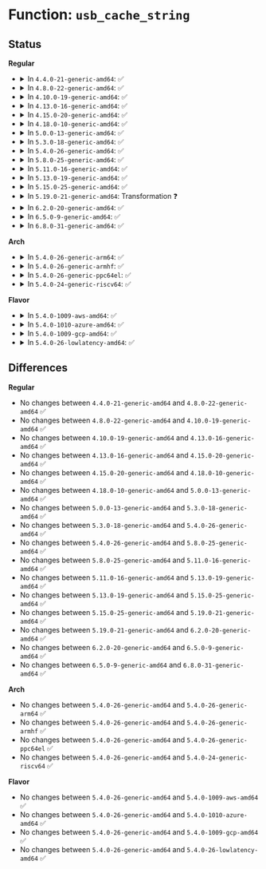 # Function: <code>usb_cache_string</code>

## Status
<b>Regular</b>
<ul>
<li>
<details>
<summary>In <code>4.4.0-21-generic-amd64</code>: ✅</summary>

```c
char * usb_cache_string(struct usb_device * udev, int index)
```

```json
{
  "name": "usb_cache_string",
  "collision_type": "Unique Global",
  "inline_type": "No",
  "funcs": [
    {
      "addr": 18446744071585210752,
      "name": "usb_cache_string",
      "external": true,
      "loc": "drivers/usb/core/message.c:861",
      "file": "drivers/usb/core/message.c",
      "inline": "seen, unknown",
      "caller_inline": [],
      "caller_func": [
        "drivers/usb/core/hub.c:usb_new_device",
        "drivers/usb/core/hub.c:usb_new_device",
        "drivers/usb/core/hub.c:usb_new_device",
        "drivers/usb/core/message.c:usb_set_configuration",
        "drivers/usb/core/sysfs.c:usb_create_sysfs_intf_files"
      ]
    }
  ],
  "symbols": [
    {
      "addr": 18446744071585210752,
      "name": "usb_cache_string",
      "section": ".text",
      "bind": "STB_GLOBAL",
      "size": 153
    }
  ]
}
```
</details>
</li>
<li>
<details>
<summary>In <code>4.8.0-22-generic-amd64</code>: ✅</summary>

```c
char * usb_cache_string(struct usb_device * udev, int index)
```

```json
{
  "name": "usb_cache_string",
  "collision_type": "Unique Global",
  "inline_type": "No",
  "funcs": [
    {
      "addr": 18446744071585603872,
      "name": "usb_cache_string",
      "external": true,
      "loc": "drivers/usb/core/message.c:858",
      "file": "drivers/usb/core/message.c",
      "inline": "seen, unknown",
      "caller_inline": [],
      "caller_func": [
        "drivers/usb/core/hub.c:usb_new_device",
        "drivers/usb/core/hub.c:usb_new_device",
        "drivers/usb/core/hub.c:usb_new_device",
        "drivers/usb/core/message.c:usb_set_configuration",
        "drivers/usb/core/sysfs.c:usb_create_sysfs_intf_files"
      ]
    }
  ],
  "symbols": [
    {
      "addr": 18446744071585603872,
      "name": "usb_cache_string",
      "section": ".text",
      "bind": "STB_GLOBAL",
      "size": 155
    }
  ]
}
```
</details>
</li>
<li>
<details>
<summary>In <code>4.10.0-19-generic-amd64</code>: ✅</summary>

```c
char * usb_cache_string(struct usb_device * udev, int index)
```

```json
{
  "name": "usb_cache_string",
  "collision_type": "Unique Global",
  "inline_type": "No",
  "funcs": [
    {
      "addr": 18446744071585791440,
      "name": "usb_cache_string",
      "external": true,
      "loc": "drivers/usb/core/message.c:861",
      "file": "drivers/usb/core/message.c",
      "inline": "seen, unknown",
      "caller_inline": [],
      "caller_func": [
        "drivers/usb/core/hub.c:usb_new_device",
        "drivers/usb/core/hub.c:usb_new_device",
        "drivers/usb/core/hub.c:usb_new_device",
        "drivers/usb/core/message.c:usb_set_configuration",
        "drivers/usb/core/sysfs.c:usb_create_sysfs_intf_files"
      ]
    }
  ],
  "symbols": [
    {
      "addr": 18446744071585791440,
      "name": "usb_cache_string",
      "section": ".text",
      "bind": "STB_GLOBAL",
      "size": 155
    }
  ]
}
```
</details>
</li>
<li>
<details>
<summary>In <code>4.13.0-16-generic-amd64</code>: ✅</summary>

```c
char * usb_cache_string(struct usb_device * udev, int index)
```

```json
{
  "name": "usb_cache_string",
  "collision_type": "Unique Global",
  "inline_type": "No",
  "funcs": [
    {
      "addr": 18446744071585877920,
      "name": "usb_cache_string",
      "external": true,
      "loc": "drivers/usb/core/message.c:859",
      "file": "drivers/usb/core/message.c",
      "inline": "seen, unknown",
      "caller_inline": [],
      "caller_func": [
        "drivers/usb/core/hub.c:usb_new_device",
        "drivers/usb/core/hub.c:usb_new_device",
        "drivers/usb/core/hub.c:usb_new_device",
        "drivers/usb/core/message.c:usb_set_configuration",
        "drivers/usb/core/sysfs.c:usb_create_sysfs_intf_files"
      ]
    }
  ],
  "symbols": [
    {
      "addr": 18446744071585877920,
      "name": "usb_cache_string",
      "section": ".text",
      "bind": "STB_GLOBAL",
      "size": 169
    }
  ]
}
```
</details>
</li>
<li>
<details>
<summary>In <code>4.15.0-20-generic-amd64</code>: ✅</summary>

```c
char * usb_cache_string(struct usb_device * udev, int index)
```

```json
{
  "name": "usb_cache_string",
  "collision_type": "Unique Global",
  "inline_type": "No",
  "funcs": [
    {
      "addr": 18446744071586318384,
      "name": "usb_cache_string",
      "external": true,
      "loc": "drivers/usb/core/message.c:863",
      "file": "drivers/usb/core/message.c",
      "inline": "seen, unknown",
      "caller_inline": [],
      "caller_func": [
        "drivers/usb/core/hub.c:usb_new_device",
        "drivers/usb/core/hub.c:usb_new_device",
        "drivers/usb/core/hub.c:usb_new_device",
        "drivers/usb/core/message.c:usb_set_configuration",
        "drivers/usb/core/sysfs.c:usb_create_sysfs_intf_files"
      ]
    }
  ],
  "symbols": [
    {
      "addr": 18446744071586318384,
      "name": "usb_cache_string",
      "section": ".text",
      "bind": "STB_GLOBAL",
      "size": 169
    }
  ]
}
```
</details>
</li>
<li>
<details>
<summary>In <code>4.18.0-10-generic-amd64</code>: ✅</summary>

```c
char * usb_cache_string(struct usb_device * udev, int index)
```

```json
{
  "name": "usb_cache_string",
  "collision_type": "Unique Global",
  "inline_type": "No",
  "funcs": [
    {
      "addr": 18446744071586575872,
      "name": "usb_cache_string",
      "external": true,
      "loc": "drivers/usb/core/message.c:864",
      "file": "drivers/usb/core/message.c",
      "inline": "seen, unknown",
      "caller_inline": [],
      "caller_func": [
        "drivers/usb/core/hub.c:usb_new_device",
        "drivers/usb/core/hub.c:usb_new_device",
        "drivers/usb/core/hub.c:usb_new_device",
        "drivers/usb/core/message.c:usb_set_configuration",
        "drivers/usb/core/sysfs.c:usb_create_sysfs_intf_files"
      ]
    }
  ],
  "symbols": [
    {
      "addr": 18446744071586575872,
      "name": "usb_cache_string",
      "section": ".text",
      "bind": "STB_GLOBAL",
      "size": 157
    }
  ]
}
```
</details>
</li>
<li>
<details>
<summary>In <code>5.0.0-13-generic-amd64</code>: ✅</summary>

```c
char * usb_cache_string(struct usb_device * udev, int index)
```

```json
{
  "name": "usb_cache_string",
  "collision_type": "Unique Global",
  "inline_type": "No",
  "funcs": [
    {
      "addr": 18446744071586724832,
      "name": "usb_cache_string",
      "external": true,
      "loc": "drivers/usb/core/message.c:865",
      "file": "drivers/usb/core/message.c",
      "inline": "seen, unknown",
      "caller_inline": [],
      "caller_func": [
        "drivers/usb/core/hub.c:usb_new_device",
        "drivers/usb/core/hub.c:usb_new_device",
        "drivers/usb/core/hub.c:usb_new_device",
        "drivers/usb/core/message.c:usb_set_configuration",
        "drivers/usb/core/sysfs.c:usb_create_sysfs_intf_files"
      ]
    }
  ],
  "symbols": [
    {
      "addr": 18446744071586724832,
      "name": "usb_cache_string",
      "section": ".text",
      "bind": "STB_GLOBAL",
      "size": 157
    }
  ]
}
```
</details>
</li>
<li>
<details>
<summary>In <code>5.3.0-18-generic-amd64</code>: ✅</summary>

```c
char * usb_cache_string(struct usb_device * udev, int index)
```

```json
{
  "name": "usb_cache_string",
  "collision_type": "Unique Global",
  "inline_type": "No",
  "funcs": [
    {
      "addr": 18446744071586979584,
      "name": "usb_cache_string",
      "external": true,
      "loc": "drivers/usb/core/message.c:867",
      "file": "drivers/usb/core/message.c",
      "inline": "seen, unknown",
      "caller_inline": [],
      "caller_func": [
        "drivers/usb/core/hub.c:usb_new_device",
        "drivers/usb/core/hub.c:usb_new_device",
        "drivers/usb/core/hub.c:usb_new_device",
        "drivers/usb/core/message.c:usb_set_configuration",
        "drivers/usb/core/sysfs.c:usb_create_sysfs_intf_files"
      ]
    }
  ],
  "symbols": [
    {
      "addr": 18446744071586979584,
      "name": "usb_cache_string",
      "section": ".text",
      "bind": "STB_GLOBAL",
      "size": 162
    }
  ]
}
```
</details>
</li>
<li>
<details>
<summary>In <code>5.4.0-26-generic-amd64</code>: ✅</summary>

```c
char * usb_cache_string(struct usb_device * udev, int index)
```

```json
{
  "name": "usb_cache_string",
  "collision_type": "Unique Global",
  "inline_type": "No",
  "funcs": [
    {
      "addr": 18446744071587178624,
      "name": "usb_cache_string",
      "external": true,
      "loc": "drivers/usb/core/message.c:867",
      "file": "drivers/usb/core/message.c",
      "inline": "seen, unknown",
      "caller_inline": [],
      "caller_func": [
        "drivers/usb/core/hub.c:usb_new_device",
        "drivers/usb/core/hub.c:usb_new_device",
        "drivers/usb/core/hub.c:usb_new_device",
        "drivers/usb/core/message.c:usb_set_configuration",
        "drivers/usb/core/sysfs.c:usb_create_sysfs_intf_files"
      ]
    }
  ],
  "symbols": [
    {
      "addr": 18446744071587178624,
      "name": "usb_cache_string",
      "section": ".text",
      "bind": "STB_GLOBAL",
      "size": 162
    }
  ]
}
```
</details>
</li>
<li>
<details>
<summary>In <code>5.8.0-25-generic-amd64</code>: ✅</summary>

```c
char * usb_cache_string(struct usb_device * udev, int index)
```

```json
{
  "name": "usb_cache_string",
  "collision_type": "Unique Global",
  "inline_type": "No",
  "funcs": [
    {
      "addr": 18446744071588028960,
      "name": "usb_cache_string",
      "external": true,
      "loc": "drivers/usb/core/message.c:875",
      "file": "drivers/usb/core/message.c",
      "inline": "seen, unknown",
      "caller_inline": [],
      "caller_func": [
        "drivers/usb/core/hub.c:usb_new_device",
        "drivers/usb/core/hub.c:usb_new_device",
        "drivers/usb/core/hub.c:usb_new_device",
        "drivers/usb/core/message.c:usb_set_configuration",
        "drivers/usb/core/sysfs.c:usb_create_sysfs_intf_files"
      ]
    }
  ],
  "symbols": [
    {
      "addr": 18446744071588028960,
      "name": "usb_cache_string",
      "section": ".text",
      "bind": "STB_GLOBAL",
      "size": 175
    }
  ]
}
```
</details>
</li>
<li>
<details>
<summary>In <code>5.11.0-16-generic-amd64</code>: ✅</summary>

```c
char * usb_cache_string(struct usb_device * udev, int index)
```

```json
{
  "name": "usb_cache_string",
  "collision_type": "Unique Global",
  "inline_type": "No",
  "funcs": [
    {
      "addr": 18446744071588078864,
      "name": "usb_cache_string",
      "external": true,
      "loc": "drivers/usb/core/message.c:1012",
      "file": "drivers/usb/core/message.c",
      "inline": "seen, unknown",
      "caller_inline": [],
      "caller_func": [
        "drivers/usb/core/hub.c:usb_new_device",
        "drivers/usb/core/hub.c:usb_new_device",
        "drivers/usb/core/hub.c:usb_new_device",
        "drivers/usb/core/message.c:usb_set_configuration",
        "drivers/usb/core/sysfs.c:usb_create_sysfs_intf_files"
      ]
    }
  ],
  "symbols": [
    {
      "addr": 18446744071588078864,
      "name": "usb_cache_string",
      "section": ".text",
      "bind": "STB_GLOBAL",
      "size": 175
    }
  ]
}
```
</details>
</li>
<li>
<details>
<summary>In <code>5.13.0-19-generic-amd64</code>: ✅</summary>

```c
char * usb_cache_string(struct usb_device * udev, int index)
```

```json
{
  "name": "usb_cache_string",
  "collision_type": "Unique Global",
  "inline_type": "No",
  "funcs": [
    {
      "addr": 18446744071587961680,
      "name": "usb_cache_string",
      "external": true,
      "loc": "drivers/usb/core/message.c:1018",
      "file": "drivers/usb/core/message.c",
      "inline": "seen, unknown",
      "caller_inline": [],
      "caller_func": [
        "drivers/usb/core/hub.c:usb_new_device",
        "drivers/usb/core/hub.c:usb_new_device",
        "drivers/usb/core/hub.c:usb_new_device",
        "drivers/usb/core/message.c:usb_set_configuration",
        "drivers/usb/core/sysfs.c:usb_create_sysfs_intf_files"
      ]
    }
  ],
  "symbols": [
    {
      "addr": 18446744071587961680,
      "name": "usb_cache_string",
      "section": ".text",
      "bind": "STB_GLOBAL",
      "size": 175
    }
  ]
}
```
</details>
</li>
<li>
<details>
<summary>In <code>5.15.0-25-generic-amd64</code>: ✅</summary>

```c
char * usb_cache_string(struct usb_device * udev, int index)
```

```json
{
  "name": "usb_cache_string",
  "collision_type": "Unique Global",
  "inline_type": "No",
  "funcs": [
    {
      "addr": 18446744071588572560,
      "name": "usb_cache_string",
      "external": true,
      "loc": "drivers/usb/core/message.c:1018",
      "file": "drivers/usb/core/message.c",
      "inline": "seen, unknown",
      "caller_inline": [],
      "caller_func": [
        "drivers/usb/core/hub.c:usb_new_device",
        "drivers/usb/core/hub.c:usb_new_device",
        "drivers/usb/core/hub.c:usb_new_device",
        "drivers/usb/core/message.c:usb_set_configuration",
        "drivers/usb/core/sysfs.c:usb_create_sysfs_intf_files"
      ]
    }
  ],
  "symbols": [
    {
      "addr": 18446744071588572560,
      "name": "usb_cache_string",
      "section": ".text",
      "bind": "STB_GLOBAL",
      "size": 175
    }
  ]
}
```
</details>
</li>
<li>
<details>
<summary>In <code>5.19.0-21-generic-amd64</code>: Transformation ❓</summary>

```c
char * usb_cache_string(struct usb_device * udev, int index)
```

```json
{
  "name": "usb_cache_string",
  "collision_type": "Unique Global",
  "inline_type": "No",
  "funcs": [
    {
      "addr": 0,
      "name": "usb_cache_string",
      "external": true,
      "loc": "drivers/usb/core/message.c:1018",
      "file": "drivers/usb/core/message.c",
      "inline": "seen, unknown",
      "caller_inline": [],
      "caller_func": [
        "drivers/usb/core/hub.c:usb_new_device",
        "drivers/usb/core/hub.c:usb_new_device",
        "drivers/usb/core/hub.c:usb_new_device",
        "drivers/usb/core/message.c:usb_set_configuration",
        "drivers/usb/core/sysfs.c:usb_create_sysfs_intf_files"
      ]
    }
  ],
  "symbols": [
    {
      "addr": 18446744071594446024,
      "name": "usb_cache_string.cold",
      "section": ".text",
      "bind": "STB_LOCAL",
      "size": 12
    },
    {
      "addr": 18446744071589983792,
      "name": "usb_cache_string",
      "section": ".text",
      "bind": "STB_GLOBAL",
      "size": 198
    }
  ]
}
```
</details>
</li>
<li>
<details>
<summary>In <code>6.2.0-20-generic-amd64</code>: ✅</summary>

```c
char * usb_cache_string(struct usb_device * udev, int index)
```

```json
{
  "name": "usb_cache_string",
  "collision_type": "Unique Global",
  "inline_type": "No",
  "funcs": [
    {
      "addr": 18446744071591576032,
      "name": "usb_cache_string",
      "external": true,
      "loc": "drivers/usb/core/message.c:1018",
      "file": "drivers/usb/core/message.c",
      "inline": "seen, unknown",
      "caller_inline": [],
      "caller_func": [
        "drivers/usb/core/hub.c:usb_new_device",
        "drivers/usb/core/hub.c:usb_new_device",
        "drivers/usb/core/hub.c:usb_new_device",
        "drivers/usb/core/message.c:usb_set_configuration",
        "drivers/usb/core/sysfs.c:usb_create_sysfs_intf_files"
      ]
    }
  ],
  "symbols": [
    {
      "addr": 18446744071591576032,
      "name": "usb_cache_string",
      "section": ".text",
      "bind": "STB_GLOBAL",
      "size": 206
    }
  ]
}
```
</details>
</li>
<li>
<details>
<summary>In <code>6.5.0-9-generic-amd64</code>: ✅</summary>

```c
char * usb_cache_string(struct usb_device * udev, int index)
```

```json
{
  "name": "usb_cache_string",
  "collision_type": "Unique Global",
  "inline_type": "No",
  "funcs": [
    {
      "addr": 18446744071591997888,
      "name": "usb_cache_string",
      "external": true,
      "loc": "drivers/usb/core/message.c:1018",
      "file": "drivers/usb/core/message.c",
      "inline": "seen, unknown",
      "caller_inline": [],
      "caller_func": [
        "drivers/usb/core/hub.c:usb_new_device",
        "drivers/usb/core/hub.c:usb_new_device",
        "drivers/usb/core/hub.c:usb_new_device",
        "drivers/usb/core/message.c:usb_set_configuration",
        "drivers/usb/core/sysfs.c:usb_create_sysfs_intf_files"
      ]
    }
  ],
  "symbols": [
    {
      "addr": 18446744071591997888,
      "name": "usb_cache_string",
      "section": ".text",
      "bind": "STB_GLOBAL",
      "size": 206
    }
  ]
}
```
</details>
</li>
<li>
<details>
<summary>In <code>6.8.0-31-generic-amd64</code>: ✅</summary>

```c
char * usb_cache_string(struct usb_device * udev, int index)
```

```json
{
  "name": "usb_cache_string",
  "collision_type": "Unique Global",
  "inline_type": "No",
  "funcs": [
    {
      "addr": 18446744071592737808,
      "name": "usb_cache_string",
      "external": true,
      "loc": "drivers/usb/core/message.c:1019",
      "file": "drivers/usb/core/message.c",
      "inline": "seen, unknown",
      "caller_inline": [],
      "caller_func": [
        "drivers/usb/core/hub.c:usb_new_device",
        "drivers/usb/core/hub.c:usb_new_device",
        "drivers/usb/core/hub.c:usb_new_device",
        "drivers/usb/core/message.c:usb_set_configuration",
        "drivers/usb/core/sysfs.c:usb_create_sysfs_intf_files"
      ]
    }
  ],
  "symbols": [
    {
      "addr": 18446744071592737808,
      "name": "usb_cache_string",
      "section": ".text",
      "bind": "STB_GLOBAL",
      "size": 255
    }
  ]
}
```
</details>
</li>
</ul>
<b>Arch</b>
<ul>
<li>
<details>
<summary>In <code>5.4.0-26-generic-arm64</code>: ✅</summary>

```c
char * usb_cache_string(struct usb_device * udev, int index)
```

```json
{
  "name": "usb_cache_string",
  "collision_type": "Unique Global",
  "inline_type": "No",
  "funcs": [
    {
      "addr": 18446603336500261448,
      "name": "usb_cache_string",
      "external": true,
      "loc": "drivers/usb/core/message.c:867",
      "file": "drivers/usb/core/message.c",
      "inline": "seen, unknown",
      "caller_inline": [],
      "caller_func": [
        "drivers/usb/core/hub.c:usb_new_device",
        "drivers/usb/core/hub.c:usb_new_device",
        "drivers/usb/core/hub.c:usb_new_device",
        "drivers/usb/core/message.c:usb_set_configuration",
        "drivers/usb/core/sysfs.c:usb_create_sysfs_intf_files"
      ]
    }
  ],
  "symbols": [
    {
      "addr": 18446603336500261448,
      "name": "usb_cache_string",
      "section": ".text",
      "bind": "STB_GLOBAL",
      "size": 204
    }
  ]
}
```
</details>
</li>
<li>
<details>
<summary>In <code>5.4.0-26-generic-armhf</code>: ✅</summary>

```c
char * usb_cache_string(struct usb_device * udev, int index)
```

```json
{
  "name": "usb_cache_string",
  "collision_type": "Unique Global",
  "inline_type": "No",
  "funcs": [
    {
      "addr": 3232733380,
      "name": "usb_cache_string",
      "external": true,
      "loc": "drivers/usb/core/message.c:867",
      "file": "drivers/usb/core/message.c",
      "inline": "seen, unknown",
      "caller_inline": [],
      "caller_func": [
        "drivers/usb/core/hub.c:usb_new_device",
        "drivers/usb/core/hub.c:usb_new_device",
        "drivers/usb/core/hub.c:usb_new_device",
        "drivers/usb/core/message.c:usb_set_configuration",
        "drivers/usb/core/sysfs.c:usb_create_sysfs_intf_files"
      ]
    }
  ],
  "symbols": [
    {
      "addr": 3232733380,
      "name": "usb_cache_string",
      "section": ".text",
      "bind": "STB_GLOBAL",
      "size": 172
    }
  ]
}
```
</details>
</li>
<li>
<details>
<summary>In <code>5.4.0-26-generic-ppc64el</code>: ✅</summary>

```c
char * usb_cache_string(struct usb_device * udev, int index)
```

```json
{
  "name": "usb_cache_string",
  "collision_type": "Unique Global",
  "inline_type": "No",
  "funcs": [
    {
      "addr": 13835058055293557616,
      "name": "usb_cache_string",
      "external": true,
      "loc": "drivers/usb/core/message.c:867",
      "file": "drivers/usb/core/message.c",
      "inline": "seen, unknown",
      "caller_inline": [],
      "caller_func": [
        "drivers/usb/core/hub.c:usb_new_device",
        "drivers/usb/core/hub.c:usb_new_device",
        "drivers/usb/core/hub.c:usb_new_device",
        "drivers/usb/core/message.c:usb_set_configuration",
        "drivers/usb/core/sysfs.c:usb_create_sysfs_intf_files"
      ]
    }
  ],
  "symbols": [
    {
      "addr": 13835058055293557616,
      "name": "usb_cache_string",
      "section": ".text",
      "bind": "STB_GLOBAL",
      "size": 288
    }
  ]
}
```
</details>
</li>
<li>
<details>
<summary>In <code>5.4.0-24-generic-riscv64</code>: ✅</summary>

```c
char * usb_cache_string(struct usb_device * udev, int index)
```

```json
{
  "name": "usb_cache_string",
  "collision_type": "Unique Global",
  "inline_type": "No",
  "funcs": [
    {
      "addr": 18446743936277174752,
      "name": "usb_cache_string",
      "external": true,
      "loc": "drivers/usb/core/message.c:867",
      "file": "drivers/usb/core/message.c",
      "inline": "seen, unknown",
      "caller_inline": [],
      "caller_func": [
        "drivers/usb/core/hub.c:usb_new_device",
        "drivers/usb/core/hub.c:usb_new_device",
        "drivers/usb/core/hub.c:usb_new_device",
        "drivers/usb/core/message.c:usb_set_configuration",
        "drivers/usb/core/sysfs.c:usb_create_sysfs_intf_files"
      ]
    }
  ],
  "symbols": [
    {
      "addr": 18446743936277174752,
      "name": "usb_cache_string",
      "section": ".text",
      "bind": "STB_GLOBAL",
      "size": 160
    }
  ]
}
```
</details>
</li>
</ul>
<b>Flavor</b>
<ul>
<li>
<details>
<summary>In <code>5.4.0-1009-aws-amd64</code>: ✅</summary>

```c
char * usb_cache_string(struct usb_device * udev, int index)
```

```json
{
  "name": "usb_cache_string",
  "collision_type": "Unique Global",
  "inline_type": "No",
  "funcs": [
    {
      "addr": 18446744071586884704,
      "name": "usb_cache_string",
      "external": true,
      "loc": "drivers/usb/core/message.c:867",
      "file": "drivers/usb/core/message.c",
      "inline": "seen, unknown",
      "caller_inline": [],
      "caller_func": [
        "drivers/usb/core/hub.c:usb_new_device",
        "drivers/usb/core/hub.c:usb_new_device",
        "drivers/usb/core/hub.c:usb_new_device",
        "drivers/usb/core/message.c:usb_set_configuration",
        "drivers/usb/core/sysfs.c:usb_create_sysfs_intf_files"
      ]
    }
  ],
  "symbols": [
    {
      "addr": 18446744071586884704,
      "name": "usb_cache_string",
      "section": ".text",
      "bind": "STB_GLOBAL",
      "size": 162
    }
  ]
}
```
</details>
</li>
<li>
<details>
<summary>In <code>5.4.0-1010-azure-amd64</code>: ✅</summary>

```c
char * usb_cache_string(struct usb_device * udev, int index)
```

```json
{
  "name": "usb_cache_string",
  "collision_type": "Unique Global",
  "inline_type": "No",
  "funcs": [
    {
      "addr": 18446744071586825824,
      "name": "usb_cache_string",
      "external": true,
      "loc": "drivers/usb/core/message.c:867",
      "file": "drivers/usb/core/message.c",
      "inline": "seen, unknown",
      "caller_inline": [],
      "caller_func": [
        "drivers/usb/core/hub.c:usb_new_device",
        "drivers/usb/core/hub.c:usb_new_device",
        "drivers/usb/core/hub.c:usb_new_device",
        "drivers/usb/core/message.c:usb_set_configuration",
        "drivers/usb/core/sysfs.c:usb_create_sysfs_intf_files"
      ]
    }
  ],
  "symbols": [
    {
      "addr": 18446744071586825824,
      "name": "usb_cache_string",
      "section": ".text",
      "bind": "STB_GLOBAL",
      "size": 162
    }
  ]
}
```
</details>
</li>
<li>
<details>
<summary>In <code>5.4.0-1009-gcp-amd64</code>: ✅</summary>

```c
char * usb_cache_string(struct usb_device * udev, int index)
```

```json
{
  "name": "usb_cache_string",
  "collision_type": "Unique Global",
  "inline_type": "No",
  "funcs": [
    {
      "addr": 18446744071587133184,
      "name": "usb_cache_string",
      "external": true,
      "loc": "drivers/usb/core/message.c:867",
      "file": "drivers/usb/core/message.c",
      "inline": "seen, unknown",
      "caller_inline": [],
      "caller_func": [
        "drivers/usb/core/hub.c:usb_new_device",
        "drivers/usb/core/hub.c:usb_new_device",
        "drivers/usb/core/hub.c:usb_new_device",
        "drivers/usb/core/message.c:usb_set_configuration",
        "drivers/usb/core/sysfs.c:usb_create_sysfs_intf_files"
      ]
    }
  ],
  "symbols": [
    {
      "addr": 18446744071587133184,
      "name": "usb_cache_string",
      "section": ".text",
      "bind": "STB_GLOBAL",
      "size": 162
    }
  ]
}
```
</details>
</li>
<li>
<details>
<summary>In <code>5.4.0-26-lowlatency-amd64</code>: ✅</summary>

```c
char * usb_cache_string(struct usb_device * udev, int index)
```

```json
{
  "name": "usb_cache_string",
  "collision_type": "Unique Global",
  "inline_type": "No",
  "funcs": [
    {
      "addr": 18446744071587240272,
      "name": "usb_cache_string",
      "external": true,
      "loc": "drivers/usb/core/message.c:867",
      "file": "drivers/usb/core/message.c",
      "inline": "seen, unknown",
      "caller_inline": [],
      "caller_func": [
        "drivers/usb/core/hub.c:usb_new_device",
        "drivers/usb/core/hub.c:usb_new_device",
        "drivers/usb/core/hub.c:usb_new_device",
        "drivers/usb/core/message.c:usb_set_configuration",
        "drivers/usb/core/sysfs.c:usb_create_sysfs_intf_files"
      ]
    }
  ],
  "symbols": [
    {
      "addr": 18446744071587240272,
      "name": "usb_cache_string",
      "section": ".text",
      "bind": "STB_GLOBAL",
      "size": 162
    }
  ]
}
```
</details>
</li>
</ul>

## Differences
<b>Regular</b>
<ul>
<li>
No changes between <code>4.4.0-21-generic-amd64</code> and <code>4.8.0-22-generic-amd64</code> ✅
</li>
<li>
No changes between <code>4.8.0-22-generic-amd64</code> and <code>4.10.0-19-generic-amd64</code> ✅
</li>
<li>
No changes between <code>4.10.0-19-generic-amd64</code> and <code>4.13.0-16-generic-amd64</code> ✅
</li>
<li>
No changes between <code>4.13.0-16-generic-amd64</code> and <code>4.15.0-20-generic-amd64</code> ✅
</li>
<li>
No changes between <code>4.15.0-20-generic-amd64</code> and <code>4.18.0-10-generic-amd64</code> ✅
</li>
<li>
No changes between <code>4.18.0-10-generic-amd64</code> and <code>5.0.0-13-generic-amd64</code> ✅
</li>
<li>
No changes between <code>5.0.0-13-generic-amd64</code> and <code>5.3.0-18-generic-amd64</code> ✅
</li>
<li>
No changes between <code>5.3.0-18-generic-amd64</code> and <code>5.4.0-26-generic-amd64</code> ✅
</li>
<li>
No changes between <code>5.4.0-26-generic-amd64</code> and <code>5.8.0-25-generic-amd64</code> ✅
</li>
<li>
No changes between <code>5.8.0-25-generic-amd64</code> and <code>5.11.0-16-generic-amd64</code> ✅
</li>
<li>
No changes between <code>5.11.0-16-generic-amd64</code> and <code>5.13.0-19-generic-amd64</code> ✅
</li>
<li>
No changes between <code>5.13.0-19-generic-amd64</code> and <code>5.15.0-25-generic-amd64</code> ✅
</li>
<li>
No changes between <code>5.15.0-25-generic-amd64</code> and <code>5.19.0-21-generic-amd64</code> ✅
</li>
<li>
No changes between <code>5.19.0-21-generic-amd64</code> and <code>6.2.0-20-generic-amd64</code> ✅
</li>
<li>
No changes between <code>6.2.0-20-generic-amd64</code> and <code>6.5.0-9-generic-amd64</code> ✅
</li>
<li>
No changes between <code>6.5.0-9-generic-amd64</code> and <code>6.8.0-31-generic-amd64</code> ✅
</li>
</ul>
<b>Arch</b>
<ul>
<li>
No changes between <code>5.4.0-26-generic-amd64</code> and <code>5.4.0-26-generic-arm64</code> ✅
</li>
<li>
No changes between <code>5.4.0-26-generic-amd64</code> and <code>5.4.0-26-generic-armhf</code> ✅
</li>
<li>
No changes between <code>5.4.0-26-generic-amd64</code> and <code>5.4.0-26-generic-ppc64el</code> ✅
</li>
<li>
No changes between <code>5.4.0-26-generic-amd64</code> and <code>5.4.0-24-generic-riscv64</code> ✅
</li>
</ul>
<b>Flavor</b>
<ul>
<li>
No changes between <code>5.4.0-26-generic-amd64</code> and <code>5.4.0-1009-aws-amd64</code> ✅
</li>
<li>
No changes between <code>5.4.0-26-generic-amd64</code> and <code>5.4.0-1010-azure-amd64</code> ✅
</li>
<li>
No changes between <code>5.4.0-26-generic-amd64</code> and <code>5.4.0-1009-gcp-amd64</code> ✅
</li>
<li>
No changes between <code>5.4.0-26-generic-amd64</code> and <code>5.4.0-26-lowlatency-amd64</code> ✅
</li>
</ul>
